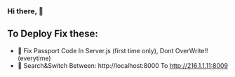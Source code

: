 ### Hi there, 👋 

## To Deploy Fix these:

- 📜 Fix Passport Code In Server.js (first time only), Dont OverWrite!! (everytime)
- 📜 Search&Switch Between: http://localhost:8000 To http://216.1.1.11:8009